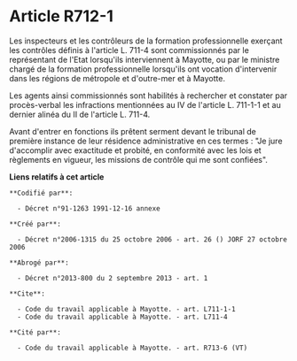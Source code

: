 # Article R712-1

Les inspecteurs et les contrôleurs de la formation professionnelle exerçant les contrôles définis à l'article L. 711-4 sont
commissionnés par le représentant de l'Etat lorsqu'ils interviennent à Mayotte, ou par le ministre chargé de la formation
professionnelle lorsqu'ils ont vocation d'intervenir dans les régions de métropole et d'outre-mer et à Mayotte.

Les agents ainsi commissionnés sont habilités à rechercher et constater par procès-verbal les infractions mentionnées au IV
de l'article L. 711-1-1 et au dernier alinéa du II de l'article L. 711-4.

Avant d'entrer en fonctions ils prêtent serment devant le tribunal de première instance de leur résidence administrative en
ces termes : "Je jure d'accomplir avec exactitude et probité, en conformité avec les lois et règlements en vigueur, les
missions de contrôle qui me sont confiées".

**Liens relatifs à cet article**

	**Codifié par**:

	  - Décret n°91-1263 1991-12-16 annexe

	**Créé par**:

	  - Décret n°2006-1315 du 25 octobre 2006 - art. 26 () JORF 27 octobre 2006

	**Abrogé par**:

	  - Décret n°2013-800 du 2 septembre 2013 - art. 1

	**Cite**:

	  - Code du travail applicable à Mayotte. - art. L711-1-1
	  - Code du travail applicable à Mayotte. - art. L711-4

	**Cité par**:

	  - Code du travail applicable à Mayotte. - art. R713-6 (VT)
